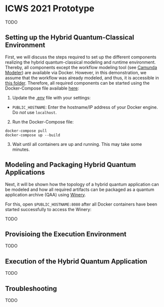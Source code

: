 # ICWS 2021 Prototype

TODO

## Setting up the Hybrid Quantum-Classical Environment

First, we will discuss the steps required to set up the different components realizing the hybrid quantum-classical modeling and runtime environment.
Thereby, all components except the workflow modeling tool (see [Camunda Modeler](https://camunda.com/download/modeler/)) are available via Docker.
However, in this demonstration, we assume that the workflow was already modeled, and thus, it is accessible in [this folder](./docker/initialized-winery/workflow).
Therefore, all required components can be started using the Docker-Compose file available [here](./docker):

1. Update the [.env](./docker/.env) file with your settings: 
  * ``PUBLIC_HOSTNAME``: Enter the hostname/IP address of your Docker engine. Do *not* use ``localhost``.

2. Run the Docker-Compose file:
```
docker-compose pull
docker-compose up --build
```

3. Wait until all containers are up and running. This may take some minutes.

## Modeling and Packaging Hybrid Quantum Applications

Next, it will be shown how the topology of a hybrid quantum application can be modeled and how all required artifacts can be packaged as a quantum application archive (QAA) using [Winery](https://github.com/OpenTOSCA/winery).

For this, open ``$PUBLIC_HOSTNAME:8080`` after all Docker containers have been started successfully to access the Winery:

TODO

## Provisioing the Execution Environment

TODO

## Execution of the Hybrid Quantum Application

TODO

## Troubleshooting

TODO
